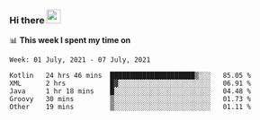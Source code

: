 ### Hi there <a href="https://www.gautamkrishnar.com/"><img src="https://media.giphy.com/media/hvRJCLFzcasrR4ia7z/giphy.gif" width="25px"></a>

📊 **This week I spent my time on**

<!--START_SECTION:waka-->
```text
Week: 01 July, 2021 - 07 July, 2021

Kotlin   24 hrs 46 mins  █████████████████████▒░░░   85.05 % 
XML      2 hrs           █▓░░░░░░░░░░░░░░░░░░░░░░░   06.91 % 
Java     1 hr 18 mins    █░░░░░░░░░░░░░░░░░░░░░░░░   04.48 % 
Groovy   30 mins         ▒░░░░░░░░░░░░░░░░░░░░░░░░   01.73 % 
Other    19 mins         ▒░░░░░░░░░░░░░░░░░░░░░░░░   01.11 % 
```
<!--END_SECTION:waka-->
